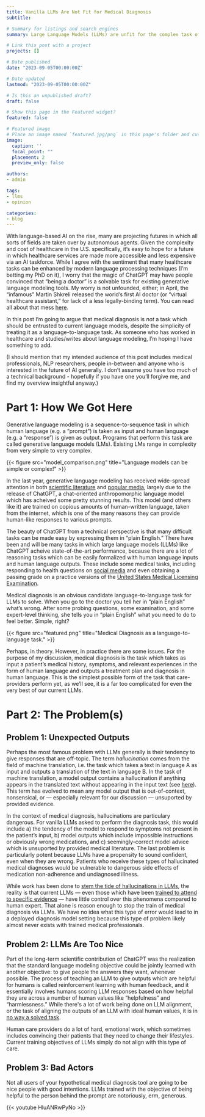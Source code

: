```yaml
---
title: Vanilla LLMs Are Not Fit for Medical Diagnosis
subtitle:

# Summary for listings and search engines
summary: Large Language Models (LLMs) are unfit for the complex task of medical diagnosis.

# Link this post with a project
projects: []

# Date published
date: "2023-09-05T00:00:00Z"

# Date updated
lastmod: "2023-09-05T00:00:00Z"

# Is this an unpublished draft?
draft: false

# Show this page in the Featured widget?
featured: false

# Featured image
# Place an image named `featured.jpg/png` in this page's folder and customize its options here.
image:
  caption: ''
  focal_point: ""
  placement: 2
  preview_only: false

authors:
- admin

tags:
- llms
- opinion

categories:
- blog
---
```


With language-based AI on the rise, many are projecting futures in which all sorts of fields are taken over by autonomous agents. Given the complexity and cost of healthcare in the U.S. specifically, it’s easy to hope for a future in which healthcare services are made more accessible and less expensive via an AI taskforce. While I agree with the sentiment that many healthcare tasks can be enhanced by modern language processing techniques (I’m betting my PhD on it), I worry that the magic of ChatGPT may have people convinced that “being a doctor” is a solvable task for existing generative language modeling tools. My worry is not unfounded, either; in April, the “infamous” Martin Shkreli released the world’s first AI doctor (or “virtual healthcare assistant,” for lack of a less legally-binding term). You can read all about that mess [here](https://www.thedailybeast.com/martin-shkrelis-dr-gupta-ai-chatbot-is-a-medical-and-legal-nightmare).

In this post I’m going to argue that medical diagnosis is *not* a task which should be entrusted to current language models, despite the simplicity of treating it as a language-to-language task. As someone who has worked in healthcare and studies/writes about language modeling, I’m hoping I have something to add.

(I should mention that my intended audience of this post includes medical professionals, NLP researchers, people in-between and anyone who is interested in the future of AI generally. I don’t assume you have too much of a technical background - hopefully if you have one you’ll forgive me, and find my overview insightful anyway.)

# Part 1: How We Got Here

Generative language modeling is a sequence-to-sequence task in which human language (e.g. a ”prompt”) is taken as input and human language (e.g. a “response”) is given as output. Programs that perform this task are called generative language models (LMs). Existing LMs range in complexity from very simple to very complex.

{{< figure src="model_comparison.png" title="Language models can be simple or complex!" >}}

In the last year, generative language modeling has received wide-spread attention in both [scientific literature](https://arxiv.org/pdf/2303.18223.pdf) and [popular media](https://www.newyorker.com/podcast/political-scene/the-creator-of-chatgpt-on-the-rise-of-artificial-intelligence), largely due to the release of ChatGPT, a chat-oriented anthropomorphic language model which has acheived some pretty stunning results. This model (and others like it) are trained on copious amounts of human-written language, taken from the internet, which is one of the many reasons they can provide human-like responses to various prompts.

The beauty of ChatGPT from a technical perspective is that many difficult tasks can be made easy by expressing them in “plain English.” There have been and will be many tasks in which large language models (LLMs) like ChatGPT acheive state-of-the-art performance, because there are a lot of reasoning tasks which can be easily formalized with human language inputs and human language outputs. These include some medical tasks, including responding to health questions on [social media](https://each.international/wp-content/uploads/2023/05/jamainternal_ayers_2023_oi_230030_1681999216.70842.pdf) and even obtaining a passing grade on a practice versions of the [United States Medical Licensing Examination](https://arxiv.org/pdf/2303.13375.pdf).

Medical diagnosis is an obvious candidate language-to-language task for LLMs to solve. When you go to the doctor you tell her in “plain English” what’s wrong. After some probing questions, some examination, and some expert-level thinking, she tells you in “plain English” what you need to do to feel better. Simple, right?

{{< figure src="featured.png" title="Medical Diagnosis as a language-to-language task." >}}

Perhaps, in theory. However, in practice there are some issues. For the purpose of my discussion, medical diagnosis is the task which takes as input a patient’s medical history, symptoms, and relevant experiences in the form of human language and outputs a treatment plan and diagnosis in human language. This is the simplest possible form of the task that care-providers perform yet, as we’ll see, it is a far too complicated for even the very best of our current LLMs.

# Part 2: The Problem(s)

## Problem 1: Unexpected Outputs

Perhaps the most famous problem with LLMs generally is their tendency to give responses that are off-topic. The term *hallucination* comes from the field of machine translation, i.e. the task which takes a text in language A as input and outputs a translation of the text in language B. In the task of machine translation, a model output contains a hallucination if anything appears in the translated text without appearing in the input text (see [here](https://research.google/pubs/pub51844/)). This term has evolved to mean any model output that is out-of-context, nonsensical, or — especially relevant for our discussion —  unsuported by provided evidence.

In the context of medical diagnosis, hallucinations are particulary dangerous. For vanilla LLMs asked to perform the diagnosis task, this would include a) the tendency of the model to respond to symptoms not present in the patient’s input, b) model outputs which include impossible instructions or obviously wrong medications, and c) seemingly-correct model advice which is unsuported by provided medical literature. The last problem is particularly potent because LLMs have a propensity to sound confident, even when they are wrong. Patients who receive these types of hallucinated medical diagnoses would be vulnerable to dangerous side effects of medication non-adherence and undiagnosed illness.

While work has been done to [stem the tide of hallucinations in LLMs](https://arxiv.org/pdf/2307.03987.pdf), the reality is that current LLMs — even those which have been [trained to attend to specific evidence](https://arxiv.org/pdf/2104.07567.pdf) — have little control over this phenomena compared to human expert. That alone is reason enough to stop the train of medical diagnosis via LLMs. We have no idea what this type of error would lead to in a deployed diagnosis model setting because this type of problem likely almost never exists with trained medical professionals.

## Problem 2: LLMs Are Too Nice

Part of the long-term scientific contribution of ChatGPT was the realization that the standard language modeling objective could be jointly learned with another objective: to give people the answers they want, whenever possible. The process of teaching an LLM to give outputs which are helpful for humans is called reinforcement learning with human feedback, and it essentially involves humans scoring LLM responses based on how helpful they are across a number of human values like “helpfulness” and “harmlessness.” While there's a lot of work being done on LLM alignment, or the task of aligning the outputs of an LLM with ideal human values, it is in [no way a solved task](https://arxiv.org/pdf/2307.12966.pdf).

Human care providers do a lot of hard, emotional work, which sometimes includes convincing their patients that they need to change their lifestyles. Current training objectives of LLMs simply do not align with this type of care.

## Problem 3: Bad Actors

Not all users of your hypothetical medical diagnosis tool are going to be nice people with good intentions. LLMs trained with the objective of being helpful to the person behind the prompt are notoriously, erm, generous.

{{< youtube HluANRwPyNo >}}


